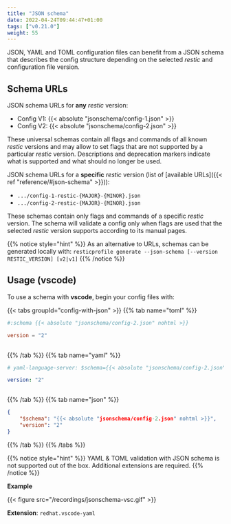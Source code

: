 ```yaml
---
title: "JSON schema"
date: 2022-04-24T09:44:47+01:00
tags: ["v0.21.0"]
weight: 55
---
```


JSON, YAML and TOML configuration files can benefit from a JSON schema that describes the 
config structure depending on the selected *restic* and configuration file version.

## Schema URLs

JSON schema URLs for **any** *restic* version:

* Config V1: {{< absolute "jsonschema/config-1.json" >}}
* Config V2: {{< absolute "jsonschema/config-2.json" >}}

These universal schemas contain all flags and commands of all known *restic* versions and 
may allow to set flags that are not supported by a particular *restic* version. Descriptions 
and deprecation markers indicate what is supported and what should no longer be used.

JSON schema URLs for a **specific** *restic* version (list of [available URLs]({{< ref "reference/#json-schema" >}})):

* `.../config-1-restic-{MAJOR}-{MINOR}.json`
* `.../config-2-restic-{MAJOR}-{MINOR}.json`

These schemas contain only flags and commands of a specific *restic* version. The schema will 
validate a config only when flags are used that the selected *restic* version supports 
according to its manual pages.

{{% notice style="hint" %}}
As an alternative to URLs, schemas can be generated locally with: 
`resticprofile generate --json-schema [--version RESTIC_VERSION] [v2|v1]`
{{% /notice %}}

## Usage (vscode)

To use a schema with **vscode**, begin your config files with: 

{{< tabs groupId="config-with-json" >}}
{{% tab name="toml" %}}
``````toml
#:schema {{< absolute "jsonschema/config-2.json" nohtml >}}

version = "2"
 
``````
{{% /tab %}}
{{% tab name="yaml" %}}
``````yaml
# yaml-language-server: $schema={{< absolute "jsonschema/config-2.json" nohtml >}}

version: "2"
 
``````
{{% /tab %}}
{{% tab name="json" %}}
``````json
{
    "$schema": "{{< absolute "jsonschema/config-2.json" nohtml >}}",
    "version": "2"
}
``````
{{% /tab %}}
{{% /tabs %}}

{{% notice style="hint" %}}
YAML & TOML validation with JSON schema is not supported out of the box. Additional extensions are required.
{{% /notice %}}

**Example**

{{< figure src="/recordings/jsonschema-vsc.gif" >}}

**Extension**: `redhat.vscode-yaml`
